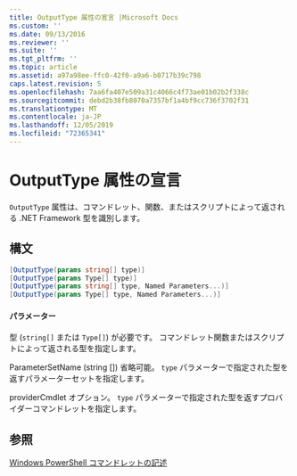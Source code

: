 ```yaml
---
title: OutputType 属性の宣言 |Microsoft Docs
ms.custom: ''
ms.date: 09/13/2016
ms.reviewer: ''
ms.suite: ''
ms.tgt_pltfrm: ''
ms.topic: article
ms.assetid: a97a98ee-ffc0-42f0-a9a6-b0717b39c798
caps.latest.revision: 5
ms.openlocfilehash: 7aa6fa407e509a31c4066c4f73ae01b02b2f338c
ms.sourcegitcommit: debd2b38fb8070a7357bf1a4bf9cc736f3702f31
ms.translationtype: MT
ms.contentlocale: ja-JP
ms.lasthandoff: 12/05/2019
ms.locfileid: "72365341"
---
```

# <a name="outputtype-attribute-declaration"></a>OutputType 属性の宣言

`OutputType` 属性は、コマンドレット、関数、またはスクリプトによって返される .NET Framework 型を識別します。

## <a name="syntax"></a>構文

```csharp
[OutputType(params string[] type)]
[OutputType(params Type[] type)]
[OutputType(params string[] type, Named Parameters...)]
[OutputType(params Type[] type, Named Parameters...)]
```

#### <a name="parameters"></a>パラメーター

型 (`string[]` または `Type[]`) が必要です。 コマンドレット関数またはスクリプトによって返される型を指定します。

ParameterSetName (string []) 省略可能。 `type` パラメーターで指定された型を返すパラメーターセットを指定します。

providerCmdlet オプション。 `type` パラメーターで指定された型を返すプロバイダーコマンドレットを指定します。

## <a name="see-also"></a>参照

[Windows PowerShell コマンドレットの記述](./writing-a-windows-powershell-cmdlet.md)
